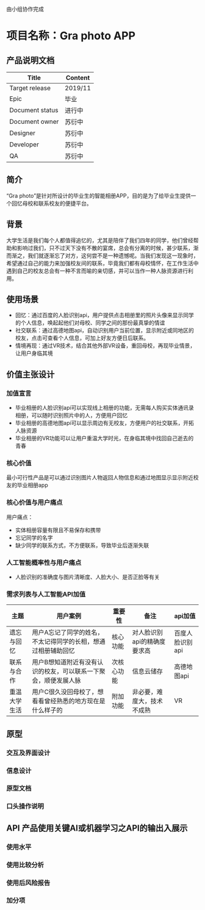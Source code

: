 由小组协作完成

# 项目名称：Gra photo APP
## 产品说明文档

|  Title   |   Content  |
| --- | --- |
| Target release    |  2019/11   |
|  Epic   |  毕业   |
|  Document status   |  进行中   |
|  Document owner   |  苏衍中  |
|  Designer   |  苏衍中   |
|  Developer   |  苏衍中  |
|  QA   |   苏衍中  |

## 简介
“Gra photo”是针对所设计的毕业生的智能相册APP，目的是为了给毕业生提供一个回忆母校和联系校友的便捷平台。

## 背景
大学生活是我们每个人都值得追忆的，尤其是陪伴了我们四年的同学，他们曾经帮助和影响过我们，只不过天下没有不散的宴席，总会有分离的时候，甚少联系，渐而渐之，我们就逐渐忘了对方，这何尝不是一种遗憾呢。当我们发现这一现象时，希望通过自己的能力来加强校友间的联系，毕竟我们都有母校情怀，在工作生活中遇到自己的校友总会有一种不言而喻的亲切感，并可以当作一种人脉资源进行利用。

## 使用场景
- 回忆：通过百度的人脸识别api，用户提供点击相册里的照片头像来显示同学的个人信息，唤起起他们对母校、同学之间的那份最真挚的情谊
- 社交联系：通过高德地图api，自动识别用户当前位置，显示附近或同地区的校友，点击可查看个人信息，可加上好友方便日后联系。
- 情境再现：通过VR技术，结合其他外部VR设备，重回母校，再现毕业情景，让用户身临其境


## 价值主张设计 
### 加值宣言
- 毕业相册的人脸识别api可以实现线上相册的功能，无需每人购买实体通讯录相册，可以随时识别照片中的人，方便用户回忆
- 毕业相册的高德地图api可以显示周边有无校友，方便用户的社交联系，开拓人脉资源
- 毕业相册的VR功能可以让用户重温大学时光，在身临其境中找回自己逝去的青春

### 核心价值
最小可行性产品是可以通过识别图片人物返回人物信息和通过地图显示显示附近校友的毕业相册app

### 核心价值与用户痛点
用户痛点：
- 实体相册容量有限且不易保存和携带
- 忘记同学的名字
- 缺少同学的联系方式，不方便联系，导致毕业后逐渐失联

### 人工智能概率性与用户痛点
- 人脸识别的准确度与图片清晰度、人脸大小、是否正脸等有关

### 需求列表与人工智能API加值
|  主题   |  用户案例   |  重要性   |  备注   |  api加值   |
| --- | --- | --- | --- | --- |
|  遗忘与回忆   |  用户A忘记了同学的姓名，不太记得同学的长相，想通过相册辅助回忆  |  核心功能   |  对人脸识别api的精确度要求高   |  百度人脸识别api   |
|  联系与合作   |  用户B想知道附近有没有认识的校友，可以联系一下聚会，顺便发展人脉   |  次核心功能   |  信息云储存   |  高德地图api   |
|  重温大学生活   |  用户C很久没回母校了，想看看曾经熟悉的地方现在是什么样子的   |  附加功能   |  非必要，难度大，技术不成熟   |  VR   |

## 原型
### 交互及界面设计

### 信息设计

### 原型文档

### 口头操作说明

## API 产品使用关键AI或机器学习之API的输出入展示 
### 使用水平

### 使用比较分析

### 使用后风险报告 

### 加分项
